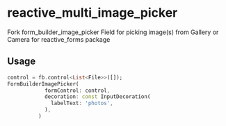 # reactive_multi_image_picker

Fork form_builder_image_picker Field for picking image(s) from Gallery or Camera for reactive_forms package

## Usage
```dart
control = fb.control<List<File>>([]);
FormBuilderImagePicker(
            formControl: control,
            decoration: const InputDecoration(
              labelText: 'photos',
            ),
          )
```
